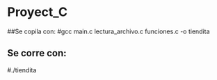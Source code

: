 # Proyect_C
##Se copila con:
#gcc main.c lectura_archivo.c funciones.c -o tiendita
## Se corre con:
#./tiendita

